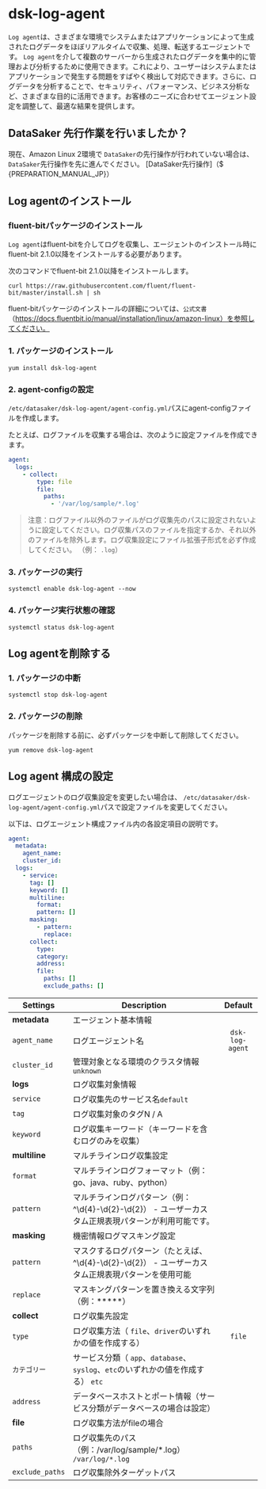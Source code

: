 # dsk-log-agent

`Log agent`は、さまざまな環境でシステムまたはアプリケーションによって生成されたログデータをほぼリアルタイムで収集、処理、転送するエージェントです。 `Log agent`を介して複数のサーバーから生成されたログデータを集中的に管理および分析するために使用できます。これにより、ユーザーはシステムまたはアプリケーションで発生する問題をすばやく検出して対応できます。さらに、ログデータを分析することで、セキュリティ、パフォーマンス、ビジネス分析など、さまざまな目的に活用できます。お客様のニーズに合わせてエージェント設定を調整して、最適な結果を提供します。

## DataSaker 先行作業を行いましたか？

現在、Amazon Linux 2環境で `DataSaker`の先行操作が行われていない場合は、 `DataSaker`先行操作を先に進んでください。 [DataSaker先行操作]（$ {PREPARATION_MANUAL_JP}）

## Log agentのインストール

### fluent-bitパッケージのインストール

`Log agent`はfluent-bitを介してログを収集し、エージェントのインストール時にfluent-bit 2.1.0以降をインストールする必要があります。

次のコマンドでfluent-bit 2.1.0以降をインストールします。
```shell
curl https://raw.githubusercontent.com/fluent/fluent-bit/master/install.sh | sh
```
fluent-bitパッケージのインストールの詳細については、`公式文書`（https://docs.fluentbit.io/manual/installation/linux/amazon-linux）を参照してください。

### 1. パッケージのインストール
```shell
yum install dsk-log-agent
```
### 2. agent-configの設定

`/etc/datasaker/dsk-log-agent/agent-config.yml`パスにagent-configファイルを作成します。

たとえば、ログファイルを収集する場合は、次のように設定ファイルを作成できます。
```yaml
agent:
  logs:
    - collect:
        type: file
        file:
          paths:
            - '/var/log/sample/*.log'
```
>注意：ログファイル以外のファイルがログ収集先のパスに設定されないように設定してください。ログ収集パスのファイルを指定するか、それ以外のファイルを除外します。ログ収集設定にファイル拡張子形式を必ず作成してください。 （例： `.log`）

### 3. パッケージの実行
```shell
systemctl enable dsk-log-agent --now
```
### 4. パッケージ実行状態の確認
```shell
systemctl status dsk-log-agent
```
## Log agentを削除する

### 1. パッケージの中断
```shell
systemctl stop dsk-log-agent
```
### 2. パッケージの削除

パッケージを削除する前に、必ずパッケージを中断して削除してください。
```shell
yum remove dsk-log-agent
```
## Log agent 構成の設定

ログエージェントのログ収集設定を変更したい場合は、 `/etc/datasaker/dsk-log-agent/agent-config.yml`パスで設定ファイルを変更してください。

以下は、ログエージェント構成ファイル内の各設定項目の説明です。
```yaml
agent:
  metadata:
    agent_name:
    cluster_id:
  logs:
    - service:
      tag: []
      keyword: []
      multiline:
        format:
        pattern: []
      masking:
        - pattern:
          replace:
      collect:
        type:
        category:
        address:
        file:
          paths: []
          exclude_paths: []
```
| **Settings** | **Description** | **Default** |
| ----------------------------------- | --------------------------------------------------------------------------------------- |:-----------------:|
| **metadata** |エージェント基本情報
| `agent_name` |ログエージェント名| `dsk-log-agent` |
| `cluster_id` |管理対象となる環境のクラスタ情報`unknown` |
| **logs** |ログ収集対象情報|
| `service` |ログ収集先のサービス名`default` |
| `tag` |ログ収集対象のタグN / A |
| `keyword` |ログ収集キーワード（キーワードを含むログのみを収集）| |
| **multiline** |マルチラインログ収集設定| |
| `format` |マルチラインログフォーマット（例：go、java、ruby、python）| |
| `pattern` |マルチラインログパターン（例：^\d{4}-\d{2}-\d{2}） - ユーザーカスタム正規表現パターンが利用可能です。 |
| **masking** |機密情報ログマスキング設定| |
| `pattern` |マスクするログパターン（たとえば、^\d{4}-\d{2}-\d{2}） - ユーザーカスタム正規表現パターンを使用可能|
| `replace` |マスキングパターンを置き換える文字列（例：*****） |
| **collect** |ログ収集先設定| |
| `type` |ログ収集方法（ `file`、`driver`のいずれかの値を作成する）| `file` |
| `カテゴリー`|サービス分類（ `app`、`database`、`syslog`、`etc`のいずれかの値を作成する） `etc` |
| `address` |データベースホストとポート情報（サービス分類がデータベースの場合は設定） |
| **file** |ログ収集方法がfileの場合|
| `paths` |ログ収集先のパス（例：/var/log/sample/*.log） `/var/log/*.log` |
| `exclude_paths` |ログ収集除外ターゲットパス|